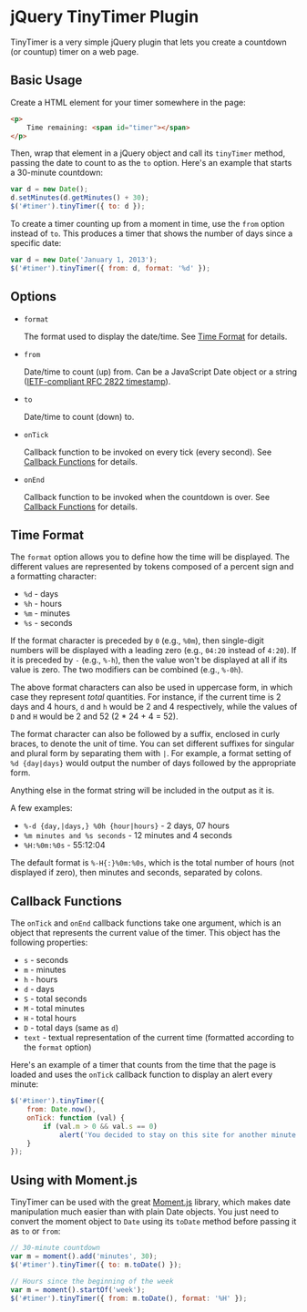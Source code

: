 jQuery TinyTimer Plugin
=======================

TinyTimer is a very simple jQuery plugin that lets you create a countdown (or
countup) timer on a web page.

Basic Usage
-----------

Create a HTML element for your timer somewhere in the page:

```html
<p>
	Time remaining: <span id="timer"></span>
</p>
```

Then, wrap that element in a jQuery object and call its `tinyTimer` method,
passing the date to count to as the `to` option. Here's an example that starts a
30-minute countdown:

```javascript
var d = new Date();
d.setMinutes(d.getMinutes() + 30);
$('#timer').tinyTimer({ to: d });
```

To create a timer counting up from a moment in time, use the `from` option
instead of `to`. This produces a timer that shows the number of days since a
specific date:

```javascript
var d = new Date('January 1, 2013');
$('#timer').tinyTimer({ from: d, format: '%d' });
```

Options
-------

- `format`

  The format used to display the date/time. See [Time Format](#time-format) for
  details.

- `from`

  Date/time to count (up) from. Can be a JavaScript Date object or a string
  ([IETF-compliant RFC 2822
  timestamp](http://tools.ietf.org/html/rfc2822#page-14)).

- `to`

  Date/time to count (down) to.

- `onTick`

  Callback function to be invoked on every tick (every second). See
  [Callback Functions](#callback-functions) for details.

- `onEnd`

  Callback function to be invoked when the countdown is over. See
  [Callback Functions](#callback-functions) for details.

<a id="time-format"></a>
Time Format
-----------

The `format` option allows you to define how the time will be displayed. The
different values are represented by tokens composed of a percent sign and a
formatting character:

- `%d` - days
- `%h` - hours
- `%m` - minutes
- `%s` - seconds

If the format character is preceded by `0` (e.g., `%0m`), then single-digit
numbers will be displayed with a leading zero (e.g., `04:20` instead of `4:20`).
If it is preceded by `-` (e.g., `%-h`), then the value won't be displayed at all
if its value is zero. The two modifiers can be combined (e.g., `%-0h`).

The above format characters can also be used in uppercase form, in which case
they represent _total_ quantities. For instance, if the current time is 2 days
and 4 hours, `d` and `h` would be 2 and 4 respectively, while the values of `D`
and `H` would be 2 and 52 (2 * 24 + 4 = 52).

The format character can also be followed by a suffix, enclosed in curly braces,
to denote the unit of time. You can set different suffixes for singular and
plural form by separating them with `|`. For example, a format setting of `%d
{day|days}` would output the number of days followed by the appropriate form.

Anything else in the format string will be included in the output as it is.

A few examples:
- `%-d {day,|days,} %0h {hour|hours}` - 2 days, 07 hours
- `%m minutes and %s seconds` - 12 minutes and 4 seconds
- `%H:%0m:%0s` - 55:12:04

The default format is `%-H{:}%0m:%0s`, which is the total number of hours (not
displayed if zero), then minutes and seconds, separated by colons.

<a id="callback-functions"></a>
Callback Functions
------------------

The `onTick` and `onEnd` callback functions take one argument, which is an
object that represents the current value of the timer. This object has the
following properties:

- `s` - seconds
- `m` - minutes
- `h` - hours
- `d` - days
- `S` - total seconds
- `M` - total minutes
- `H` - total hours
- `D` - total days (same as `d`)
- `text` - textual representation of the current time (formatted according to
  the `format` option)

Here's an example of a timer that counts from the time that the page is loaded
and uses the `onTick` callback function to display an alert every minute:

```javascript
$('#timer').tinyTimer({
	from: Date.now(),
	onTick: function (val) {
		if (val.m > 0 && val.s == 0)
			alert('You decided to stay on this site for another minute! Yay!');
	}
});
```

Using with Moment.js
--------------------

TinyTimer can be used with the great [Moment.js](http://momentjs.com/) library,
which makes date manipulation much easier than with plain Date objects. You just
need to convert the moment object to `Date` using its `toDate` method before
passing it as `to` or `from`:

```javascript
// 30-minute countdown
var m = moment().add('minutes', 30);
$('#timer').tinyTimer({ to: m.toDate() });

// Hours since the beginning of the week
var m = moment().startOf('week');
$('#timer').tinyTimer({ from: m.toDate(), format: '%H' });
```
